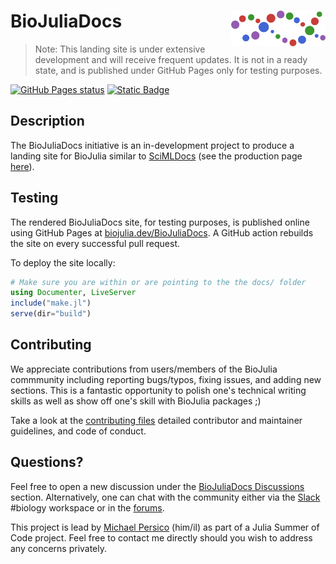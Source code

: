 # <img src="./sticker.svg" width="30%" align="right" /> BioJuliaDocs

> Note: This landing site is under extensive development and will receive frequent updates.
> It is not in a ready state, and is published under GitHub Pages only for testing purposes.

[![GitHub Pages status](https://github.com/BioJulia/BioJuliaDocs/actions/workflows/pages/pages-build-deployment/badge.svg?branch=gh-pages)](https://github.com/BioJulia/BioJuliaDocs/actions/workflows/pages/pages-build-deployment)
[![Static Badge](https://img.shields.io/badge/Docs-stable-blue)](https://biojulia.dev/BioJuliaDocs)

## Description

The BioJuliaDocs initiative is an in-development project to produce a landing site for BioJulia
similar to [SciMLDocs](https://github.com/SciML/SciMLDocs) (see the production page [here](https://docs.sciml.ai/Overview/stable/)).

## Testing

The rendered BioJuliaDocs site, for testing purposes, is published online using GitHub Pages at [biojulia.dev/BioJuliaDocs](https://biojulia.dev/BioJuliaDocs). A GitHub action rebuilds the site on every successful pull request.

To deploy the site locally:
```julia
# Make sure you are within or are pointing to the the docs/ folder
using Documenter, LiveServer
include("make.jl")
serve(dir="build")
```

## Contributing

We appreciate contributions from users/members of the BioJulia commmunity
including reporting bugs/typos, fixing issues, and adding new sections.
This is a fantastic opportunity to polish one's technical writing skills as well as show off one's skill with BioJulia packages ;)

Take a look at the [contributing files](https://github.com/BioJulia/Contributing)
detailed contributor and maintainer guidelines, and code of conduct.

## Questions?

Feel free to open a new discussion under the [BioJuliaDocs Discussions](https://github.com/BioJulia/discussions) section.
Alternatively, one can chat with the community either via the [Slack](https://julialang.org/slack/) #biology workspace
or in the [forums](https://discourse.julialang.org/).

This project is lead by [Michael Persico](mailto:michael.a.persico@gmail.com?subject=[GitHub]) (him/il)
as part of a Julia Summer of Code project.
Feel free to contact me directly should you wish to address any concerns privately.
